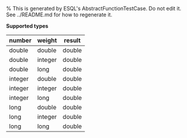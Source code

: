 % This is generated by ESQL's AbstractFunctionTestCase. Do not edit it. See ../README.md for how to regenerate it.

**Supported types**

| number | weight | result |
| --- | --- | --- |
| double | double | double |
| double | integer | double |
| double | long | double |
| integer | double | double |
| integer | integer | double |
| integer | long | double |
| long | double | double |
| long | integer | double |
| long | long | double |

